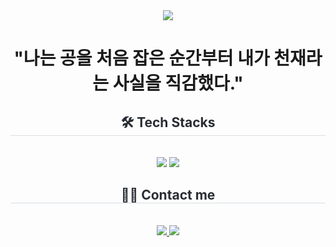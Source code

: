 <div align= "center">
    <img src="https://capsule-render.vercel.app/api?type=cylinder&color=a8c6fe&height=240&text=44ll4l's%20Github&animation=fadeIn&fontColor=ffffff&fontSize=70" />
</div>
<div align= "center">
    <h1><center>"나는 공을 처음 잡은 순간부터 내가 천재라는 사실을 직감했다."</center></h1>
    <h2 style="border-bottom: 1px solid #d8dee4; color: #282d33;"> 🛠️ Tech Stacks </h2> <br> 
    <div style="margin: 0 auto; text-align: center;" align= "center"> <img src="https://img.shields.io/badge/C-A8B9CC?style=for-the-badge&logo=C&logoColor=white">
          <img src="https://img.shields.io/badge/Java-007396?style=for-the-badge&logo=Java&logoColor=white">
    </div>
</div>
<div align= "center">
    <h2 style="border-bottom: 1px solid #d8dee4; color: #282d33;"> 🧑‍💻 Contact me </h2> <br> 
    <div align= "center"> 
        <a href=https://www.notion.so/170912f472fd80ee8d87e49e83795256?pvs=4> <img src="https://img.shields.io/badge/Notion-000000?style=for-the-badge&logo=Notion&logoColor=white&link=https://www.notion.so/170912f472fd80ee8d87e49e83795256?pvs=4"> </a>
         <a href=mailto:bluesky44@yonsei.ac.kr> <img src="https://img.shields.io/badge/Gmail-EA4335?style=for-the-badge&logo=Gmail&logoColor=white&link=mailto:bluesky44@yonsei.ac.kr"> </a>
    </div><br> 
</div>









